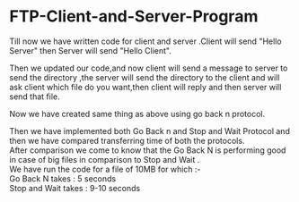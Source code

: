 # FTP-Client-and-Server-Program
Till now we have written code for client and server .Client will send "Hello Server" then Server will send "Hello Client".

Then we updated our code,and now client will send a message to server to send the directory ,the server will send the directory to the client and will ask client which file do you want,then client will reply and then server will send that file.

Now we have created same thing as above using go back n protocol.

Then we have implemented both Go Back n and Stop and Wait Protocol and then we have compared transferring time of both the protocols.<br>
After comparison we come to know that the Go Back N is performing good in case of big files in comparison to Stop and Wait .<br>
We have run the code for a file of 10MB for which :-<br>Go Back N takes : 5 seconds<br>Stop and Wait takes : 9-10 seconds
